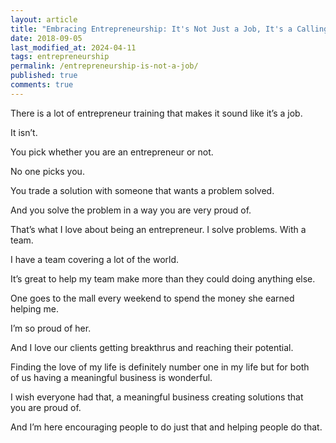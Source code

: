 ```yaml
---
layout: article
title: "Embracing Entrepreneurship: It's Not Just a Job, It's a Calling"
date: 2018-09-05
last_modified_at: 2024-04-11
tags: entrepreneurship
permalink: /entrepreneurship-is-not-a-job/
published: true
comments: true
---
```

There is a lot of entrepreneur training that makes it sound like it’s a job.
<!--more-->
It isn’t.

You pick whether you are an entrepreneur or not.

No one picks you.

You trade a solution with someone that wants a problem solved.

And you solve the problem in a way you are very proud of.

That’s what I love about being an entrepreneur. I solve problems. With a team.

I have a team covering a lot of the world.

It’s great to help my team make more than they could doing anything else.

One goes to the mall every weekend to spend the money she earned helping me.

I’m so proud of her.

And I love our clients getting breakthrus and reaching their potential.

Finding the love of my life is definitely number one in my life but for both of us having a meaningful business is wonderful.

I wish everyone had that, a meaningful business creating solutions that you are proud of.

And I’m here encouraging people to do just that and helping people do that.